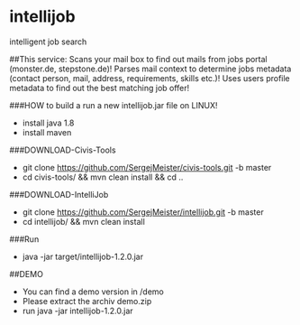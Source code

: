 # intellijob
intelligent job search

##This service:
Scans your mail box to find out mails from jobs portal (monster.de, stepstone.de)!
Parses mail context to determine jobs metadata (contact person, mail, address, requirements, skills etc.)!
Uses users profile metadata to find out the best matching job offer!

###HOW to build a run a new intellijob.jar file on LINUX!

* install java 1.8
* install maven

###DOWNLOAD-Civis-Tools
* git clone https://github.com/SergejMeister/civis-tools.git -b master
* cd civis-tools/ && mvn clean install && cd ..

###DOWNLOAD-IntelliJob
* git clone https://github.com/SergejMeister/intellijob.git -b master
* cd intellijob/ && mvn clean install

###Run
* java -jar target/intellijob-1.2.0.jar


##DEMO
* You can find a demo version in /demo
* Please extract the archiv demo.zip
* run java -jar intellijob-1.2.0.jar



